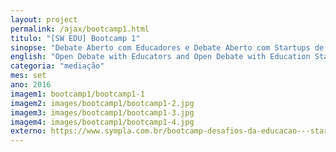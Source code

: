 ```yaml
---
layout: project
permalink: /ajax/bootcamp1.html
titulo: "[SW EDU] Bootcamp 1"
sinopse: "Debate Aberto com Educadores e Debate Aberto com Startups de Educação."
english: "Open Debate with Educators and Open Debate with Education Startups."
categoria: "mediação"
mes: set
ano: 2016
imagem1: bootcamp1/bootcamp1-1
imagem2: images/bootcamp1/bootcamp1-2.jpg
imagem3: images/bootcamp1/bootcamp1-3.jpg
imagem4: images/bootcamp1/bootcamp1-4.jpg
externo: https://www.sympla.com.br/bootcamp-desafios-da-educacao---startup-weekend-educacao-sp-2016__90947
---
```

